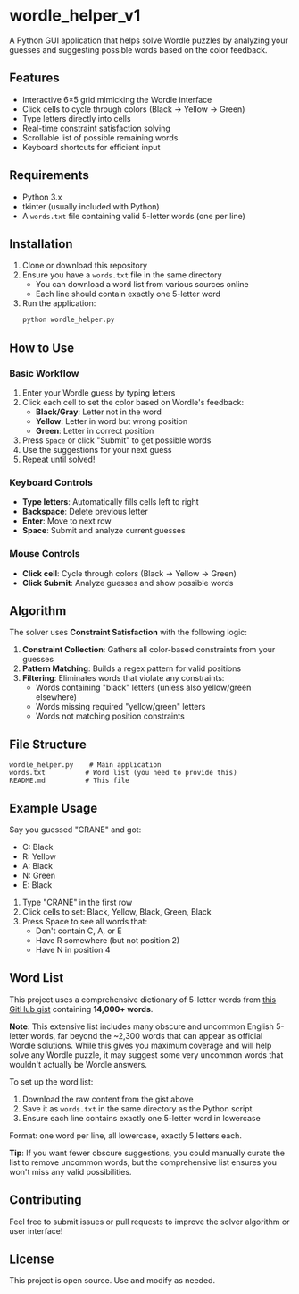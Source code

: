 # wordle_helper_v1

A Python GUI application that helps solve Wordle puzzles by analyzing your guesses and suggesting possible words based on the color feedback.

## Features

- Interactive 6×5 grid mimicking the Wordle interface
- Click cells to cycle through colors (Black → Yellow → Green)
- Type letters directly into cells
- Real-time constraint satisfaction solving
- Scrollable list of possible remaining words
- Keyboard shortcuts for efficient input

## Requirements

- Python 3.x
- tkinter (usually included with Python)
- A `words.txt` file containing valid 5-letter words (one per line)

## Installation

1. Clone or download this repository
2. Ensure you have a `words.txt` file in the same directory
   - You can download a word list from various sources online
   - Each line should contain exactly one 5-letter word
3. Run the application:
   ```bash
   python wordle_helper.py
   ```

## How to Use

### Basic Workflow
1. Enter your Wordle guess by typing letters
2. Click each cell to set the color based on Wordle's feedback:
   - **Black/Gray**: Letter not in the word
   - **Yellow**: Letter in word but wrong position  
   - **Green**: Letter in correct position
3. Press `Space` or click "Submit" to get possible words
4. Use the suggestions for your next guess
5. Repeat until solved!

### Keyboard Controls
- **Type letters**: Automatically fills cells left to right
- **Backspace**: Delete previous letter
- **Enter**: Move to next row
- **Space**: Submit and analyze current guesses

### Mouse Controls
- **Click cell**: Cycle through colors (Black → Yellow → Green)
- **Click Submit**: Analyze guesses and show possible words

## Algorithm

The solver uses **Constraint Satisfaction** with the following logic:

1. **Constraint Collection**: Gathers all color-based constraints from your guesses
2. **Pattern Matching**: Builds a regex pattern for valid positions
3. **Filtering**: Eliminates words that violate any constraints:
   - Words containing "black" letters (unless also yellow/green elsewhere)
   - Words missing required "yellow/green" letters
   - Words not matching position constraints

## File Structure

```
wordle_helper.py    # Main application
words.txt          # Word list (you need to provide this)
README.md          # This file
```

## Example Usage

Say you guessed "CRANE" and got:
- C: Black
- R: Yellow  
- A: Black
- N: Green
- E: Black

1. Type "CRANE" in the first row
2. Click cells to set: Black, Yellow, Black, Green, Black
3. Press Space to see all words that:
   - Don't contain C, A, or E
   - Have R somewhere (but not position 2)
   - Have N in position 4

## Word List

This project uses a comprehensive dictionary of 5-letter words from [this GitHub gist](https://gist.github.com/dracos/dd0668f281e685bad51479e5acaadb93) containing **14,000+ words**. 

**Note**: This extensive list includes many obscure and uncommon English 5-letter words, far beyond the ~2,300 words that can appear as official Wordle solutions. While this gives you maximum coverage and will help solve any Wordle puzzle, it may suggest some very uncommon words that wouldn't actually be Wordle answers.

To set up the word list:
1. Download the raw content from the gist above  
2. Save it as `words.txt` in the same directory as the Python script
3. Ensure each line contains exactly one 5-letter word in lowercase

Format: one word per line, all lowercase, exactly 5 letters each.

**Tip**: If you want fewer obscure suggestions, you could manually curate the list to remove uncommon words, but the comprehensive list ensures you won't miss any valid possibilities.

## Contributing

Feel free to submit issues or pull requests to improve the solver algorithm or user interface!

## License

This project is open source. Use and modify as needed.
